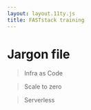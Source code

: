 ```yaml
---
layout: layout.11ty.js
title: FASTstack training
---
```


# Jargon file

> Infra as Code

> Scale to zero

> Serverless
